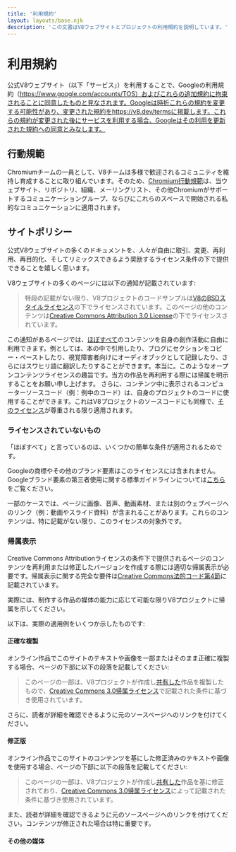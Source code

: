 ```yaml
---
title: '利用規約'
layout: layouts/base.njk
description: 'この文書はV8ウェブサイトとプロジェクトの利用規約を説明しています。'
---
```

# 利用規約

公式V8ウェブサイト（以下「サービス」）を利用することで、Googleの利用規約（https://www.google.com/accounts/TOS）およびこれらの追加規約に拘束されることに同意したものと見なされます。Googleは時折これらの規約を変更する可能性があり、変更された規約をhttps://v8.dev/termsに掲載します。これらの規約が変更された後にサービスを利用する場合、Googleはその利用を更新された規約への同意とみなします。

## 行動規範

Chromiumチームの一員として、V8チームは多様で歓迎されるコミュニティを維持し育成することに取り組んでいます。そのため、[Chromium行動規範](https://chromium.googlesource.com/chromium/src/+/main/CODE_OF_CONDUCT.md)は、当ウェブサイト、リポジトリ、組織、メーリングリスト、その他Chromiumがサポートするコミュニケーショングループ、ならびにこれらのスペースで開始される私的なコミュニケーションに適用されます。

## サイトポリシー

公式V8ウェブサイトの多くのドキュメントを、人々が自由に取引、変更、再利用、再目的化、そしてリミックスできるよう奨励するライセンス条件の下で提供できることを嬉しく思います。

V8ウェブサイトの多くのページには以下の通知が記載されています:

> 特段の記載がない限り、V8プロジェクトのコードサンプルは[V8のBSDスタイルライセンス](https://chromium.googlesource.com/v8/v8.git/+/main/LICENSE)の下でライセンスされています。このページの他のコンテンツは[Creative Commons Attribution 3.0 License](https://creativecommons.org/licenses/by/3.0/)の下でライセンスされています。

この通知があるページでは、[ほぼすべて](#restrictions)のコンテンツを自身の創作活動に自由に利用できます。例としては、本の中で引用したり、ブログにセクションをコピー・ペーストしたり、視覚障害者向けにオーディオブックとして記録したり、さらにはスワヒリ語に翻訳したりすることができます。本当に。このようなオープンコンテンツライセンスの趣旨です。当方の作品を再利用する際には帰属を明示することをお願い申し上げます。
さらに、コンテンツ中に表示されるコンピューターソースコード（例：例中のコード）は、自身のプロジェクトのコードに使用することができます。これはV8プロジェクトのソースコードにも同様で、[そのライセンス](https://chromium.googlesource.com/v8/v8.git/+/main/LICENSE)が尊重される限り適用されます。

### ライセンスされていないもの

「ほぼすべて」と言っているのは、いくつかの簡単な条件が適用されるためです。

Googleの商標やその他のブランド要素はこのライセンスには含まれません。Googleブランド要素の第三者使用に関する標準ガイドラインについては[こちら](https://www.google.com/permissions/guidelines.html)をご覧ください。

一部のケースでは、ページに画像、音声、動画素材、または別のウェブページへのリンク（例：動画やスライド資料）が含まれることがあります。これらのコンテンツは、特に記載がない限り、このライセンスの対象外です。

### 帰属表示

Creative Commons Attributionライセンスの条件下で提供されるページのコンテンツを再利用または修正したバージョンを作成する際には適切な帰属表示が必要です。帰属表示に関する完全な要件は[Creative Commons法的コード第4節](https://creativecommons.org/licenses/by/3.0/legalcode)に記載されています。

実際には、制作する作品の媒体の能力に応じて可能な限りV8プロジェクトに帰属を示してください。

以下は、実際の適用例をいくつか示したものです:

#### 正確な複製

オンライン作品でこのサイトのテキストや画像を一部またはそのまま正確に複製する場合、ページの下部に以下の段落を記載してください:

> このページの一部は、V8プロジェクトが作成し[共有した](/terms#site-policies)作品を複製したもので、[Creative Commons 3.0帰属ライセンス](https://creativecommons.org/licenses/by/3.0/)で記載された条件に基づき使用されています。

さらに、読者が詳細を確認できるように元のソースページへのリンクを付けてください。

#### 修正版

オンライン作品でこのサイトのコンテンツを基にした修正済みのテキストや画像を使用する場合、ページの下部に以下の段落を記載してください:

> このページの一部は、V8プロジェクトが作成し[共有した](/terms#site-policies)作品を基に修正されており、[Creative Commons 3.0帰属ライセンス](https://creativecommons.org/licenses/by/3.0/)によって記載された条件に基づき使用されています。

また、読者が詳細を確認できるように元のソースページへのリンクを付けてください。コンテンツが修正された場合は特に重要です。

#### その他の媒体
